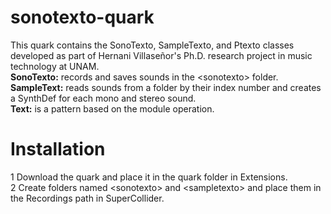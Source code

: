 # sonotexto-quark
This quark contains the SonoTexto, SampleTexto, and Ptexto classes developed as part of Hernani Villaseñor's Ph.D. research project in music technology at UNAM.  
**SonoTexto:** records and saves sounds in the \<sonotexto> folder.  
**SampleText:** reads sounds from a folder by their index number and creates a SynthDef for each mono and stereo sound.  
**Text:** is a pattern based on the module operation.  
	
# Installation
1 Download the quark and place it in the quark folder in Extensions.   
2 Create folders named \<sonotexto> and \<sampletexto> and place them in the Recordings path in SuperCollider.